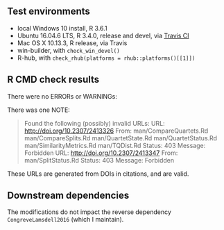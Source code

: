 ## Test environments
* local Windows 10 install, R 3.6.1
* Ubuntu 16.04.6 LTS, R 3.4.0, release and devel, via [Travis CI](https://travis-ci.org/ms609/Quartet)
* Mac OS X 10.13.3, R release, via Travis
* win-builder, with `check_win_devel()`
* R-hub, with `check_rhub(platforms = rhub::platforms()[[1]])`

## R CMD check results
There were no ERRORs or WARNINGs:

There was one NOTE:

> Found the following (possibly) invalid URLs:
>   URL: http://doi.org/10.2307/2413326
>     From: man/CompareQuartets.Rd
>           man/CompareSplits.Rd
>           man/QuartetState.Rd
>           man/QuartetStatus.Rd
>           man/SimilarityMetrics.Rd
>           man/TQDist.Rd
>     Status: 403
>     Message: Forbidden
>   URL: http://doi.org/10.2307/2413347
>     From: man/SplitStatus.Rd
>     Status: 403
>     Message: Forbidden

These URLs are generated from DOIs in citations, and are valid.

## Downstream dependencies

The modifications do not impact the reverse dependency `CongreveLamsdell2016` 
(which I maintain).  
